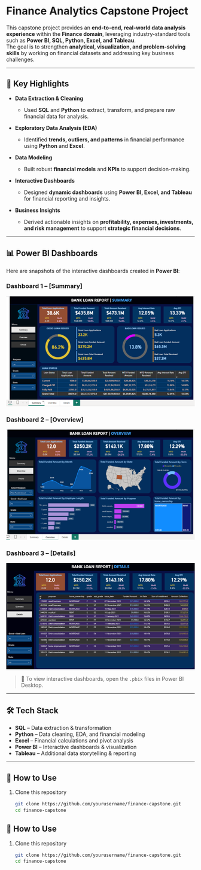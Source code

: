 # Finance Analytics Capstone Project  

This capstone project provides an **end-to-end, real-world data analysis experience** within the **Finance domain**, leveraging industry-standard tools such as **Power BI, SQL, Python, Excel, and Tableau**.  
The goal is to strengthen **analytical, visualization, and problem-solving skills** by working on financial datasets and addressing key business challenges.  

---

## 🔹 Key Highlights  

- **Data Extraction & Cleaning**  
  - Used **SQL** and **Python** to extract, transform, and prepare raw financial data for analysis.  

- **Exploratory Data Analysis (EDA)**  
  - Identified **trends, outliers, and patterns** in financial performance using **Python** and **Excel**.  

- **Data Modeling**  
  - Built robust **financial models** and **KPIs** to support decision-making.  

- **Interactive Dashboards**  
  - Designed **dynamic dashboards** using **Power BI, Excel, and Tableau** for financial reporting and insights.  

- **Business Insights**  
  - Derived actionable insights on **profitability, expenses, investments, and risk management** to support **strategic financial decisions**.  

---

## 📊 Power BI Dashboards  

Here are snapshots of the interactive dashboards created in **Power BI**:

### Dashboard 1 – [Summary]  
![Dashboard 1](dashboards/image1.png)

### Dashboard 2 – [Overview]  
![Dashboard 2](dashboards/image2.png)

### Dashboard 3 – [Details]  
![Dashboard 3](dashboards/image3.png)

> 🔔 To view interactive dashboards, open the `.pbix` files in Power BI Desktop.  

---

## 🛠️ Tech Stack  

- **SQL** – Data extraction & transformation  
- **Python** – Data cleaning, EDA, and financial modeling  
- **Excel** – Financial calculations and pivot analysis  
- **Power BI** – Interactive dashboards & visualization  
- **Tableau** – Additional data storytelling & reporting  

---

## 🚀 How to Use  

1. Clone this repository  
   ```bash
   git clone https://github.com/yourusername/finance-capstone.git
   cd finance-capstone


## 🚀 How to Use  

1. Clone this repository  
   ```bash
   git clone https://github.com/yourusername/finance-capstone.git
   cd finance-capstone
